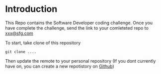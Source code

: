 # Introduction 
This Repo contains the Software Developer coding challenge. Once you have complete the challenge, send the link to your comleteted repo to xxx@sfg.com

To start, take clone of this repository

    git clone ....

Then update the remote to your personal repository (If you dont currently have on, you can create a new repotistory on [Github](https://github.com/))
#